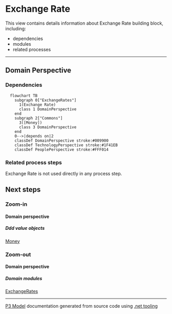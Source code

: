 ﻿
# Exchange Rate

This view contains details information about Exchange Rate building block, including:
- dependencies
- modules
- related processes  

---



## Domain Perspective


### Dependencies

```mermaid
  flowchart TB
    subgraph 0["ExchangeRates"]
      1(Exchange Rate)
      class 1 DomainPerspective
    end
    subgraph 2["Commons"]
      3([Money])
      class 3 DomainPerspective
    end
    0-->|depends on|2
    classDef DomainPerspective stroke:#009900
    classDef TechnologyPerspective stroke:#1F41EB
    classDef PeoplePerspective stroke:#FFF014
```

### Related process steps

Exchange Rate is not used directly in any process step.  

## Next steps


### Zoom-in


#### Domain perspective


##### Ddd value objects

[Money](../Commons/Money.md)  

### Zoom-out


#### Domain perspective


##### Domain modules

[ExchangeRates](ExchangeRates.md)  

---

[P3 Model](https://github.com/P3-model/P3-model) documentation generated from source code using [.net tooling](https://github.com/P3-model/P3-model-dotnet)
